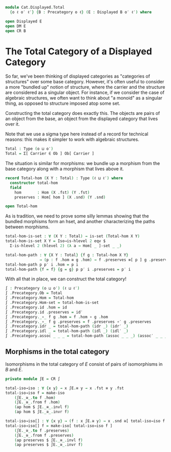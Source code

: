 <!--
```agda
open import Cat.Displayed.Base
open import Cat.Prelude

import Cat.Displayed.Morphism as DM
import Cat.Reasoning as CR
```
-->

```agda
module Cat.Displayed.Total
  {o ℓ o′ ℓ′} {B : Precategory o ℓ} (E : Displayed B o′ ℓ′) where

open Displayed E
open DM E
open CR B
```

# The Total Category of a Displayed Category

So far, we've been thinking of displayed categories as "categories of
structures" over some base category. However, it's often useful to
consider a more "bundled up" notion of structure, where the carrier and
the structure are considered as a singular object. For instance, if we
consider the case of algebraic structures, we often want to think about
"a monoid" as a singular thing, as opposed to structure imposed atop
some set.

Constructing the total category does exactly this. The objects
are pairs of an object from the base, an object from the displayed
category that lives over it.

Note that we use a sigma type here instead of a record for technical
reasons: this makes it simpler to work with algebraic structures.

```agda
Total : Type (o ⊔ o′)
Total = Σ[ Carrier ∈ Ob ] Ob[ Carrier ]
```

The situation is similar for morphisms: we bundle up a morphism from the
base category along with a morphism that lives above it.

```agda
record Total-hom (X Y : Total) : Type (ℓ ⊔ ℓ′) where
  constructor total-hom
  field
    hom       : Hom (X .fst) (Y .fst)
    preserves : Hom[ hom ] (X .snd) (Y .snd)

open Total-hom
```

<!--
```agda
private unquoteDecl eqv = declare-record-iso eqv (quote Total-hom)
```
-->

As is tradition, we need to prove some silly lemmas showing that
the bundled morphisms form an hset, and another characterizing
the paths between morphisms.

```agda
total-hom-is-set : ∀ (X Y : Total) → is-set (Total-hom X Y)
total-hom-is-set X Y = Iso→is-hlevel 2 eqv $
  Σ-is-hlevel 2 (hlevel 2) (λ a → Hom[ _ ]-set _ _)

total-hom-path : ∀ {X Y : Total} {f g : Total-hom X Y}
               → (p : f .hom ≡ g .hom) → f .preserves ≡[ p ] g .preserves → f ≡ g
total-hom-path p p′ i .hom = p i
total-hom-path {f = f} {g = g} p p′ i .preserves = p′ i
```

<!--
```agda
total-hom-pathp
  : ∀ {X X′ Y Y′ : Total} {f : Total-hom X Y} {g : Total-hom X′ Y′}
  → (p : X ≡ X′) (q : Y ≡ Y′)
  → (r : PathP (λ z → Hom (p z .fst) (q z .fst)) (f .hom) (g .hom))
  → PathP (λ z → Hom[ r z ] (p z .snd) (q z .snd)) (f .preserves) (g .preserves)
  → PathP (λ i → Total-hom (p i) (q i)) f g
total-hom-pathp p q r s i .hom = r i
total-hom-pathp p q r s i .preserves = s i
```
-->

With all that in place, we can construct the total category!

```agda
∫ : Precategory (o ⊔ o′) (ℓ ⊔ ℓ′)
∫ .Precategory.Ob = Total
∫ .Precategory.Hom = Total-hom
∫ .Precategory.Hom-set = total-hom-is-set
∫ .Precategory.id .hom = id
∫ .Precategory.id .preserves = id′
∫ .Precategory._∘_ f g .hom = f .hom ∘ g .hom
∫ .Precategory._∘_ f g .preserves = f .preserves ∘′ g .preserves
∫ .Precategory.idr _ = total-hom-path (idr _) (idr′ _)
∫ .Precategory.idl _ = total-hom-path (idl _) (idl′ _)
∫ .Precategory.assoc _ _ _ = total-hom-path (assoc _ _ _) (assoc′ _ _ _)
```

<!--
```agda
πᶠ : Functor ∫ B
πᶠ .Functor.F₀ = fst
πᶠ .Functor.F₁ = Total-hom.hom
πᶠ .Functor.F-id = refl
πᶠ .Functor.F-∘ f g = refl
```
-->

## Morphisms in the total category

Isomorphisms in the total category of $E$ consist of pairs of
isomorphisms in $B$ and $E$.

```agda
private module ∫E = CR ∫

total-iso→iso : ∀ {x y} → x ∫E.≅ y → x .fst ≅ y .fst
total-iso→iso f = make-iso
    (∫E._≅_.to f .hom)
    (∫E._≅_.from f .hom)
    (ap hom $ ∫E._≅_.invl f)
    (ap hom $ ∫E._≅_.invr f)

total-iso→iso[] : ∀ {x y} → (f : x ∫E.≅ y) → x .snd ≅[ total-iso→iso f ] y .snd
total-iso→iso[] f = make-iso[ total-iso→iso f ]
    (∫E._≅_.to f .preserves)
    (∫E._≅_.from f .preserves)
    (ap preserves $ ∫E._≅_.invl f)
    (ap preserves $ ∫E._≅_.invr f)
```
